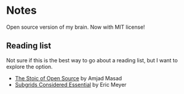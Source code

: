 # Notes
Open source version of my brain. Now with MIT license!

## Reading list

Not sure if this is the best way to go about a reading list, but I want to explore the option.

* [The Stoic of Open Source](http://amasad.me/2016/01/13/the-stoic-of-open-source/) by Amjad Masad
* [Subgrids Considered Essential](http://meyerweb.com/eric/thoughts/2016/01/15/subgrids-considered-essential/) by Eric Meyer

